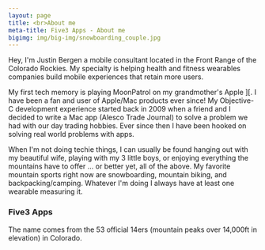 ```yaml
---
layout: page
title: <br>About me
meta-title: Five3 Apps - About me
bigimg: img/big-img/snowboarding_couple.jpg
---
```


Hey, I'm Justin Bergen a mobile consultant located in the Front Range of the Colorado Rockies. My specialty is helping health and fitness wearables companies build mobile experiences that retain more users.

My first tech memory is playing MoonPatrol on my grandmother's Apple ][. I have been a fan and user of Apple/Mac products ever since! My Objective­-C development experience started back in 2009 when a friend and I decided to write a Mac app (Alesco Trade Journal) to solve a problem we had with our day trading hobbies. Ever since then I have been hooked on solving real­ world problems with apps.

When I'm not doing techie things, I can usually be found hanging out with my beautiful wife, playing with my 3 little boys, or enjoying everything the mountains have to offer ... or better yet, all of the above. My favorite mountain sports right now are snowboarding, mountain biking, and backpacking/camping. Whatever I'm doing I always have at least one wearable measuring it.

### Five3 Apps
The name comes from the 53 official 14ers (mountain peaks over 14,000ft in elevation) in Colorado.
